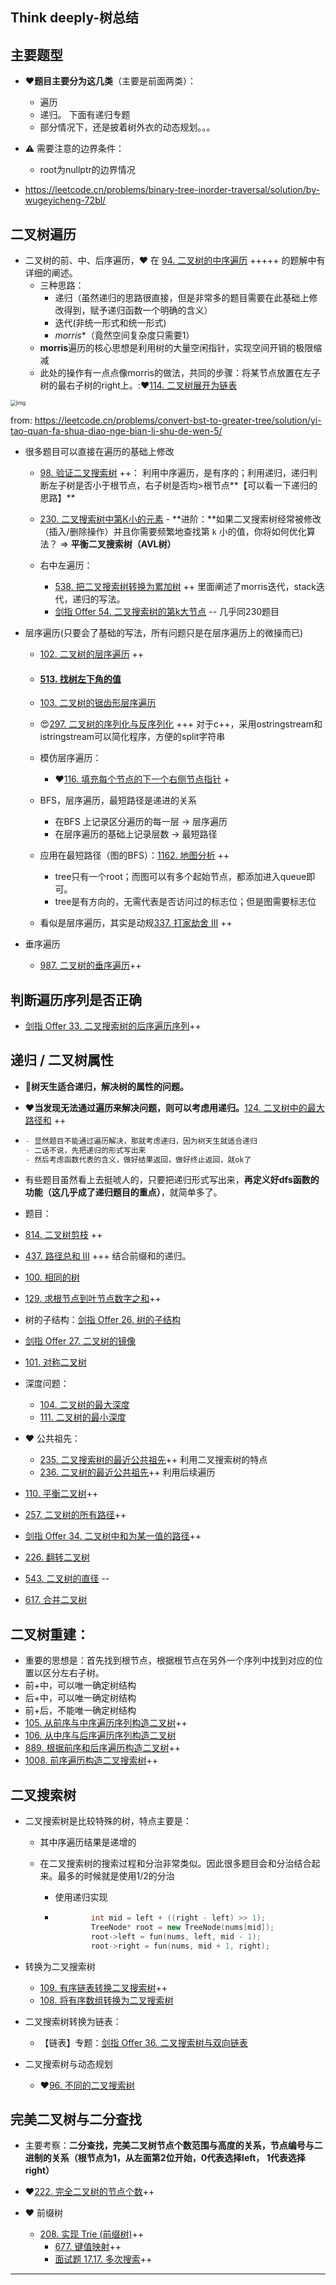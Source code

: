 ## Think deeply-树总结

## 主要题型

- :heart:**题目主要分为这几类**（主要是前面两类）：

  - 遍历
  - 递归。 下面有递归专题
  - 部分情况下，还是披着树外衣的动态规划。。。
- :warning:  需要注意的边界条件：

  - root为nullptr的边界情况
- https://leetcode.cn/problems/binary-tree-inorder-traversal/solution/by-wugeyicheng-72bl/

## 二叉树遍历

- 二叉树的前、中、后序遍历，:heart: 在 [94. 二叉树的中序遍历](https://leetcode-cn.com/problems/binary-tree-inorder-traversal/) +++++ 的题解中有详细的阐述。  
  - 三种思路：
    - 递归（虽然递归的思路很直接，但是非常多的题目需要在此基础上修改得到，赋予递归函数一个明确的含义）
    - 迭代(非统一形式和统一形式)
    - *morris**（竟然空间复杂度只需要1）
  - **morris**遍历的核心思想是利用树的大量空闲指针，实现空间开销的极限缩减
  - 此处的操作有一点点像morris的做法，共同的步骤：将某节点放置在左子树的最右子树的right上。::heart:[114. 二叉树展开为链表](https://leetcode.cn/problems/flatten-binary-tree-to-linked-list/)

<img src="imgs/479b6194a63d8dfb709dc6873f2e69529dc5acb38be8e0e82769e6dd0a959496-file_1587549748672.png" alt="img " style="zoom:60%;" />

from: https://leetcode.cn/problems/convert-bst-to-greater-tree/solution/yi-tao-quan-fa-shua-diao-nge-bian-li-shu-de-wen-5/

- 很多题目可以直接在遍历的基础上修改

  - [98. 验证二叉搜索树](https://leetcode-cn.com/problems/validate-binary-search-tree/) ++： 利用中序遍历，是有序的；利用递归，递归判断左子树是否小于根节点，右子树是否均>根节点**【可以看一下递归的思路】**
  - [230. 二叉搜索树中第K小的元素](https://leetcode-cn.com/problems/kth-smallest-element-in-a-bst/) - **进阶：**如果二叉搜索树经常被修改（插入/删除操作）并且你需要频繁地查找第 `k` 小的值，你将如何优化算法？ => **平衡二叉搜索树（AVL树）** 

  - 右中左遍历：
    - [538. 把二叉搜索树转换为累加树](https://leetcode.cn/problems/convert-bst-to-greater-tree/) ++ 里面阐述了morris迭代，stack迭代，递归的写法。
    - [剑指 Offer 54. 二叉搜索树的第k大节点](https://leetcode-cn.com/problems/er-cha-sou-suo-shu-de-di-kda-jie-dian-lcof/) -- 几乎同230题目


- 层序遍历(只要会了基础的写法，所有问题只是在层序遍历上的微操而已)
    - [102. 二叉树的层序遍历](https://leetcode-cn.com/problems/binary-tree-level-order-traversal/)  ++

    - #### [513. 找树左下角的值](https://leetcode-cn.com/problems/find-bottom-left-tree-value/)  

    - [103. 二叉树的锯齿形层序遍历](https://leetcode-cn.com/problems/binary-tree-zigzag-level-order-traversal/)  

    - :heart_eyes:[297. 二叉树的序列化与反序列化](https://leetcode-cn.com/problems/serialize-and-deserialize-binary-tree/)  +++ 对于c++，采用ostringstream和istringstream可以简化程序，方便的split字符串
    
    - 模仿层序遍历：
    
      - :heart:[116. 填充每个节点的下一个右侧节点指针](https://leetcode-cn.com/problems/populating-next-right-pointers-in-each-node/) +
    
    - BFS，层序遍历，最短路径是递进的关系
      - 在BFS 上记录区分遍历的每一层 -> 层序遍历
      - 在层序遍历的基础上记录层数 -> 最短路径
    
    - 应用在最短路径（图的BFS）：[1162. 地图分析](https://leetcode-cn.com/problems/as-far-from-land-as-possible/) ++
      - tree只有一个root；而图可以有多个起始节点，都添加进入queue即可。
      - tree是有方向的，无需代表是否访问过的标志位；但是图需要标志位
    
    - 看似是层序遍历，其实是动规[337. 打家劫舍 III](https://leetcode.cn/problems/house-robber-iii/) ++
    
- 垂序遍历

    - [987. 二叉树的垂序遍历](https://leetcode-cn.com/problems/vertical-order-traversal-of-a-binary-tree/)++

## 判断遍历序列是否正确

- [剑指 Offer 33. 二叉搜索树的后序遍历序列](https://leetcode-cn.com/problems/er-cha-sou-suo-shu-de-hou-xu-bian-li-xu-lie-lcof/)++

## 递归 / 二叉树属性

- :heart_decoration:**树天生适合递归，解决树的属性的问题。**

- :heart:**当发现无法通过遍历来解决问题，则可以考虑用递归。**[124. 二叉树中的最大路径和](https://leetcode.cn/problems/binary-tree-maximum-path-sum/) ++

- ```c++
  - 显然题目不能通过遍历解决，那就考虑递归，因为树天生就适合递归
  - 二话不说，先把递归的形式写出来
  - 然后考虑函数代表的含义，做好结果返回，做好终止返回，就ok了
  ```

- 有些题目虽然看上去挺唬人的，只要把递归形式写出来，**再定义好dfs函数的功能（这几乎成了递归题目的重点）**，就简单多了。

- 题目：

- [814. 二叉树剪枝](https://leetcode-cn.com/problems/binary-tree-pruning/) ++

- [437. 路径总和 III](https://leetcode.cn/problems/path-sum-iii/) +++  结合前缀和的递归。

- [100. 相同的树](https://leetcode-cn.com/problems/same-tree/)

- [129. 求根节点到叶节点数字之和](https://leetcode-cn.com/problems/sum-root-to-leaf-numbers/)++

- 树的子结构：[剑指 Offer 26. 树的子结构](https://leetcode-cn.com/problems/shu-de-zi-jie-gou-lcof/)

- [剑指 Offer 27. 二叉树的镜像](https://leetcode-cn.com/problems/er-cha-shu-de-jing-xiang-lcof/)

- [101. 对称二叉树](https://leetcode-cn.com/problems/symmetric-tree/)

- 深度问题：
   -  [104. 二叉树的最大深度 ](https://leetcode-cn.com/problems/maximum-depth-of-binary-tree/) 
   -  [111. 二叉树的最小深度](https://leetcode-cn.com/problems/minimum-depth-of-binary-tree/)

- :heart: 公共祖先：
   -  [235. 二叉搜索树的最近公共祖先](https://leetcode-cn.com/problems/lowest-common-ancestor-of-a-binary-search-tree/)++  利用二叉搜索树的特点
   -  [236. 二叉树的最近公共祖先](https://leetcode-cn.com/problems/lowest-common-ancestor-of-a-binary-tree/)++  利用后续遍历

- [110. 平衡二叉树](https://leetcode-cn.com/problems/balanced-binary-tree/)++

- [257. 二叉树的所有路径](https://leetcode-cn.com/problems/binary-tree-paths/)++

- [剑指 Offer 34. 二叉树中和为某一值的路径](https://leetcode-cn.com/problems/er-cha-shu-zhong-he-wei-mou-yi-zhi-de-lu-jing-lcof/)++

- [226. 翻转二叉树](https://leetcode.cn/problems/invert-binary-tree/)

- [543. 二叉树的直径](https://leetcode.cn/problems/diameter-of-binary-tree/) --

- [617. 合并二叉树](https://leetcode.cn/problems/merge-two-binary-trees/) 

## 二叉树重建：

- 重要的思想是：首先找到根节点，根据根节点在另外一个序列中找到对应的位置以区分左右子树。
- 前+中，可以唯一确定树结构
- 后+中，可以唯一确定树结构
- 前+后，不能唯一确定树结构
- [105. 从前序与中序遍历序列构造二叉树](https://leetcode-cn.com/problems/construct-binary-tree-from-preorder-and-inorder-traversal/)++
- [106. 从中序与后序遍历序列构造二叉树](https://leetcode-cn.com/problems/construct-binary-tree-from-inorder-and-postorder-traversal/)
- [889. 根据前序和后序遍历构造二叉树](https://leetcode-cn.com/problems/construct-binary-tree-from-preorder-and-postorder-traversal/)++
- [1008. 前序遍历构造二叉搜索树](https://leetcode-cn.com/problems/construct-binary-search-tree-from-preorder-traversal/)++



## 二叉搜索树

- 二叉搜索树是比较特殊的树，特点主要是：
  - 其中序遍历结果是递增的

  - 在二叉搜索树的搜索过程和分治非常类似。因此很多题目会和分治结合起来。最多的时候就是使用1/2的分治
    - 使用递归实现
    
    - ```c++
              int mid = left + ((right - left) >> 1);
              TreeNode* root = new TreeNode(nums[mid]);
              root->left = fun(nums, left, mid - 1);
              root->right = fun(nums, mid + 1, right);
      ```

- 转换为二叉搜索树

  - [109. 有序链表转换二叉搜索树](https://leetcode-cn.com/problems/convert-sorted-list-to-binary-search-tree/)++
  - [108. 将有序数组转换为二叉搜索树](https://leetcode-cn.com/problems/convert-sorted-array-to-binary-search-tree/)

- 二叉搜索树转换为链表：

  - 【链表】专题：[剑指 Offer 36. 二叉搜索树与双向链表](https://leetcode.cn/problems/er-cha-sou-suo-shu-yu-shuang-xiang-lian-biao-lcof/) 

- 二叉搜索树与动态规划

  - :heart:[96. 不同的二叉搜索树](https://leetcode-cn.com/problems/unique-binary-search-trees/)

## 完美二叉树与二分查找


  - 主要考察：**二分查找，完美二叉树节点个数范围与高度的关系，节点编号与二进制的关系（根节点为1，从左面第2位开始，0代表选择left， 1代表选择right）**


  - :heart:[222. 完全二叉树的节点个数](https://leetcode-cn.com/problems/count-complete-tree-nodes/)++

- :heart: 前缀树
  - [208. 实现 Trie (前缀树)](https://leetcode-cn.com/problems/implement-trie-prefix-tree/)++
    - [677. 键值映射](https://leetcode-cn.com/problems/map-sum-pairs/)++
    - [面试题 17.17. 多次搜索](https://leetcode-cn.com/problems/multi-search-lcci/)++

------

